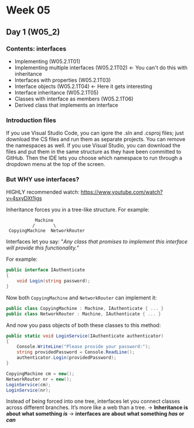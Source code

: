 # Week 05

## Day 1 (W05_2)

### Contents: interfaces
* Implementing (W05.2.1T01)
* Implementing multiple interfaces (W05.2.1T02) <- You can't do this with inheritance
* Interfaces with properties (W05.2.1T03)
* Interface objects (W05.2.1T04) <- Here it gets interesting
* Interface inheritance (W05.2.1T05)
* Classes with interface as members (W05.2.1T06)
* Derived class that implements an interface

### Introduction files
If you use Visual Studio Code, you can igore the .sln and .csproj files; just download the CS files and run them as separate projects. You can remove the namespaces as well.
If you use Visual Studio, you can download the files and put them in the same structure as they have been committed to GitHub. Then the IDE lets you choose which namespace to run through a dropdown menu at the top of the screen.

### But WHY use interfaces?
HIGHLY recommended watch: https://www.youtube.com/watch?v=4sxyDXt1igs

Inheritance forces you in a tree-like structure. For example:
```
           Machine
          /       \
 CopyingMachine  NetworkRouter
```

Interfaces let you say: "_Any class that promises to implement this interface will provide this functionality._"

For example:

```csharp
public interface IAuthenticate
{
    void Login(string password);
}
```

Now both `CopyingMachine` and `NetworkRouter` can implement it:

```csharp
public class CopyingMachine : Machine, IAuthenticate { ... }
public class NetworkRouter : Machine, IAuthenticate { ... }
```

And now you pass objects of both these classes to this method:
```csharp
public static void LoginService(IAuthenticate authenticator)
{
    Console.WriteLine("Please provide your password:");
    string providedPassword = Console.ReadLine();
    authenticator.Login(providedPassword);
}

CopyingMachine cm = new();
NetworkRouter nr = new();
LoginService(cm);
LoginService(nr);
```

Instead of being forced into one tree, interfaces let you connect classes across different branches. It’s more like a web than a tree.
-> **Inheritance is about what something _is_**
-> **interfaces are about what something _has_ or _can_**